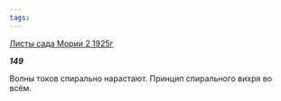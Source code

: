 ```yaml
---
tags:
---
```



[Листы сада Мории 2 1925г](/agni/1925)



___149___

Волны токов спирально нарастают. Принцип спирального вихря во всём.   


